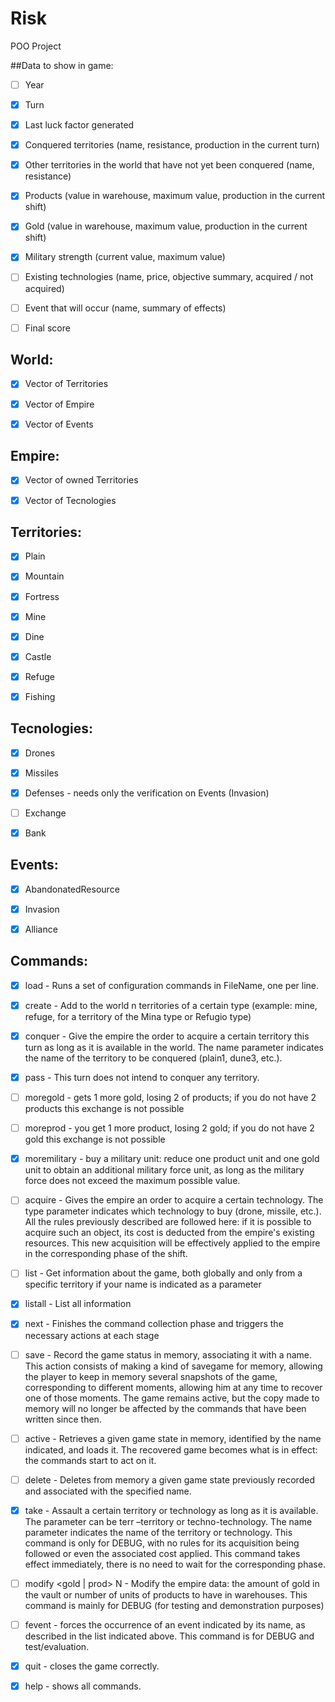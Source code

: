 # Risk
POO Project


##Data to show in game:

- [ ] Year
- [x] Turn
- [x] Last luck factor generated
- [x] Conquered territories (name, resistance, production in the current turn)
- [x] Other territories in the world that have not yet been conquered (name, resistance)
- [x] Products (value in warehouse, maximum value, production in the current shift)
- [x] Gold (value in warehouse, maximum value, production in the current shift)
- [x] Military strength (current value, maximum value)
- [ ] Existing technologies (name, price, objective summary, acquired / not acquired)
- [ ] Event that will occur (name, summary of effects)
- [ ] Final score


## World: 

- [x] Vector of Territories
- [x] Vector of Empire
- [x] Vector of Events


## Empire: 

- [x] Vector of owned Territories
- [x] Vector of Tecnologies


## Territories: 

- [x] Plain
- [x] Mountain
- [x] Fortress
- [x] Mine
- [x] Dine
- [x] Castle
- [x] Refuge
- [x] Fishing


## Tecnologies:

- [x] Drones
- [x] Missiles
- [x] Defenses - needs only the verification on Events (Invasion)
- [ ] Exchange
- [x] Bank


## Events:

- [x] AbandonatedResource
- [x] Invasion
- [x] Alliance


## Commands:

- [x] load <FileName> - Runs a set of configuration commands in FileName, one per line. 
- [x] create <type> <n> - Add to the world n territories of a certain type (example: mine, refuge, for a territory of the Mina type or Refugio type) 
- [x] conquer <name> - Give the empire the order to acquire a certain territory this turn as long as it is available in the world. The name parameter indicates the name of the territory to be conquered (plain1, dune3, etc.). 
- [x] pass - This turn does not intend to conquer any territory. 
- [ ] moregold - gets 1 more gold, losing 2 of products; if you do not have 2 products this exchange is not possible 
- [ ] moreprod - you get 1 more product, losing 2 gold; if you do not have 2 gold this exchange is not possible 
- [x] moremilitary - buy a military unit: reduce one product unit and one gold unit to obtain an additional military force unit, as long as the military force does not exceed the maximum possible value. 
- [ ] acquire <type> - Gives the empire an order to acquire a certain technology. The type parameter indicates which technology to buy (drone, missile, etc.). All the rules previously described are followed here: if it is possible to acquire such an object, its cost is deducted from the empire's existing resources. This new acquisition will be effectively applied to the empire in the corresponding phase of the shift. 
- [ ] list <name> - Get information about the game, both globally and only from a specific territory if your name is indicated as a parameter 
- [x] listall - List all information
- [x] next - Finishes the command collection phase and triggers the necessary actions at each stage
- [ ] save <name> - Record the game status in memory, associating it with a name. This action consists of making a kind of savegame for memory, allowing the player to keep in memory several snapshots of the game, corresponding to different moments, allowing him at any time to recover one of those moments. The game remains active, but the copy made to memory will no longer be affected by the commands that have been written since then. 
- [ ] active <name> - Retrieves a given game state in memory, identified by the name indicated, and loads it. The recovered game becomes what is in effect: the commands start to act on it. 
- [ ] delete <name> - Deletes from memory a given game state previously recorded and associated with the specified name. 
- [x] take <qual> <name> - Assault a certain territory or technology as long as it is available. The parameter can be terr –territory or techno-technology. The name parameter indicates the name of the territory or technology. This command is only for DEBUG, with no rules for its acquisition being followed or even the associated cost applied. This command takes effect immediately, there is no need to wait for the corresponding phase. 
- [ ] modify <gold | prod> N - Modify the empire data: the amount of gold in the vault or number of units of products to have in warehouses. This command is mainly for DEBUG (for testing and demonstration purposes) 
- [ ] fevent <event-name> - forces the occurrence of an event indicated by its name, as described in the list indicated above. This command is for DEBUG and test/evaluation.
- [x] quit - closes the game correctly.
- [x] help - shows all commands.


